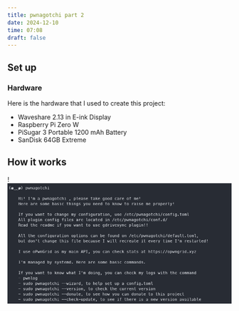 ```yaml
---
title: pwnagotchi part 2
date: 2024-12-10
time: 07:08
draft: false
---
```

## Set up
### Hardware
Here is the hardware that I used to create this project:
- Waveshare 2.13 in E-ink Display
- Raspberry Pi Zero W
- PiSugar 3 Portable 1200 mAh Battery
- SanDisk 64GB Extreme
## How it works


!![Image Description](/images/Pasted%20image%2020241209195647.png)